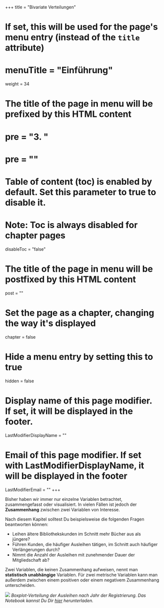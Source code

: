 +++
title = "Bivariate Verteilungen"
# If set, this will be used for the page's menu entry (instead of the `title` attribute)
# menuTitle = "Einführung"
weight = 34
# The title of the page in menu will be prefixed by this HTML content
# pre = "<b>3. </b>"
# pre = "<i class='fab fa-github'></i>"
# Table of content (toc) is enabled by default. Set this parameter to true to disable it.
# Note: Toc is always disabled for chapter pages
disableToc = "false"

# The title of the page in menu will be postfixed by this HTML content
post = ""
# Set the page as a chapter, changing the way it's displayed
chapter = false
# Hide a menu entry by setting this to true
hidden = false
# Display name of this page modifier. If set, it will be displayed in the footer.
LastModifierDisplayName = ""
# Email of this page modifier. If set with LastModifierDisplayName, it will be displayed in the footer
LastModifierEmail = ""
+++

Bisher haben wir immer nur einzelne Variablen betrachtet, zusammengefasst oder visualisiert. In vielen Fällen ist jedoch der **Zusammenhang** zwischen zwei Variablen von Interesse. 

Nach diesem Kapitel solltest Du  beispielsweise die folgenden Fragen beantworten können:

- Leihen ältere Bibliothekskunden im Schnitt mehr Bücher aus als jüngere?
- Führen Kunden, die häufiger Ausleihen tätigen,  im Schnitt auch häufiger Verlängerungen durch?
- Nimmt die Anzahl der Ausleihen mit zunehmender Dauer der Mitgliedschaft ab?

Zwei Variablen, die keinen Zusammenhang aufweisen, nennt man **statistisch unabhängige** Variablen. Für zwei metrische Variablen kann man außerdem zwischen einem positiven oder einem negativem Zusammenhang unterscheiden.

![](/2024-2025-ZK_Data_Librarian_Modul_3/images/boxplots.png)
*Boxplot-Verteilung der Ausleihen nach Jahr der Registrierung. Das Notebook kannst Du Dir [hier](/2024-2025-ZK_Data_Librarian_Modul_3/images/boxplots.ipynb) herunterladen.*



